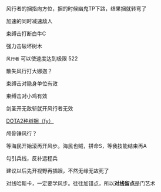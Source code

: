 

风行者的捆指向方位，捆的时候幽鬼TP下路，结果捆就转弯了

加速的同时减速敌人

束缚击打断白牛C

强力击破坏树木

`风行者` 可以使速度达到极限 522

散失风行打大娜迦？

束缚击对隐身单位有效

束缚击对小鸡有效

剑圣开无敌斩就开风行者无效

[DOTA2种树捆（fy）](https://www.bilibili.com/video/BV1WW4y1k7N8?spm_id_from=333.337.search-card.all.click&vd_source=c4f6e9ba3d91f8b198a1d7f834afed36)

颅骨锤风行？

等海民开始滚再开风步。海民也贼，拼命S，等我技能结束再A

勾引兵线，反补远程兵

建议以后先开视野再插眼，不然无缘无故死了

对线哈斯卡，一定要学风步。往往加错点，所以**对线留点**是门艺术

